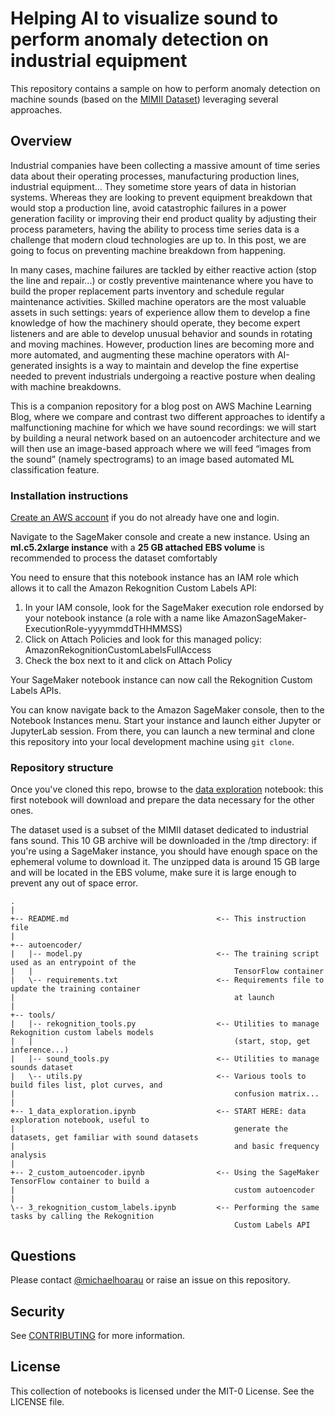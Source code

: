 # Helping AI to visualize sound to perform anomaly detection on industrial equipment

This repository contains a sample on how to perform anomaly detection on machine sounds (based on the [MIMII Dataset](https://zenodo.org/record/3384388)) leveraging several approaches.

## Overview
Industrial companies have been collecting a massive amount of time series data about their operating processes, manufacturing production lines, industrial equipment... They sometime store years of data in historian systems. Whereas they are looking to prevent equipment breakdown that would stop a production line, avoid catastrophic failures in a power generation facility or improving their end product quality by adjusting their process parameters, having the ability to process time series data is a challenge that modern cloud technologies are up to. In this post, we are going to focus on preventing machine breakdown from happening.

In many cases, machine failures are tackled by either reactive action (stop the line and repair...) or costly preventive maintenance where you have to build the proper replacement parts inventory and schedule regular maintenance activities. Skilled machine operators are the most valuable assets in such settings: years of experience allow them to develop a fine knowledge of how the machinery should operate, they become expert listeners and are able to develop unusual behavior and sounds in rotating and moving machines. However, production lines are becoming more and more automated, and augmenting these machine operators with AI-generated insights is a way to maintain and develop the fine expertise needed to prevent industrials undergoing a reactive posture when dealing with machine breakdowns.

This is a companion repository for a blog post on AWS Machine Learning Blog, where we compare and contrast two different approaches to identify a malfunctioning machine for which we have sound recordings: we will start by building a neural network based on an autoencoder architecture and we will then use an image-based approach where we will feed “images from the sound” (namely spectrograms) to an image based automated ML classification feature.

### Installation instructions
[Create an AWS account](https://portal.aws.amazon.com/gp/aws/developer/registration/index.html) if you do not already have one and login.

Navigate to the SageMaker console and create a new instance. Using an **ml.c5.2xlarge instance** with a **25 GB attached EBS volume** is recommended to process the dataset comfortably

You need to ensure that this notebook instance has an IAM role which allows it to call the Amazon Rekognition Custom Labels API:
1. In your IAM console, look for the SageMaker execution role endorsed by your notebook instance (a role with a name like AmazonSageMaker-ExecutionRole-yyyymmddTHHMMSS)
2. Click on Attach Policies and look for this managed policy: AmazonRekognitionCustomLabelsFullAccess
3. Check the box next to it and click on Attach Policy

Your SageMaker notebook instance can now call the Rekognition Custom Labels APIs.

You can know navigate back to the Amazon SageMaker console, then to the Notebook Instances menu. Start your instance and launch either Jupyter or JupyterLab session. From there, you can launch a new terminal and clone this repository into your local development machine using `git clone`.

### Repository structure
Once you've cloned this repo, browse to the [data exploration](1_data_exploration.ipynb) notebook: this first notebook will download and prepare the data necessary for the other ones.

The dataset used is a subset of the MIMII dataset dedicated to industrial fans sound. This 10 GB archive will be downloaded in the /tmp directory: if you're using a SageMaker instance, you should have enough space on the ephemeral volume to download it. The unzipped data is around 15 GB large and will be located in the EBS volume, make sure it is large enough to prevent any out of space error.

```
.
|
+-- README.md                                 <-- This instruction file
|
+-- autoencoder/
|   |-- model.py                              <-- The training script used as an entrypoint of the 
|   |                                             TensorFlow container
|   \-- requirements.txt                      <-- Requirements file to update the training container 
|                                                 at launch
|
+-- tools/
|   |-- rekognition_tools.py                  <-- Utilities to manage Rekognition custom labels models
|   |                                             (start, stop, get inference...)
|   |-- sound_tools.py                        <-- Utilities to manage sounds dataset
|   \-- utils.py                              <-- Various tools to build files list, plot curves, and 
|                                                 confusion matrix... 
|
+-- 1_data_exploration.ipynb                  <-- START HERE: data exploration notebook, useful to 
|                                                 generate the datasets, get familiar with sound datasets
|                                                 and basic frequency analysis
|
+-- 2_custom_autoencoder.ipynb                <-- Using the SageMaker TensorFlow container to build a 
|                                                 custom autoencoder
|
\-- 3_rekognition_custom_labels.ipynb         <-- Performing the same tasks by calling the Rekognition 
                                                  Custom Labels API
```

## Questions

Please contact [@michaelhoarau](https://twitter.com/michaelhoarau) or raise an issue on this repository.

## Security

See [CONTRIBUTING](CONTRIBUTING.md#security-issue-notifications) for more information.

## License
This collection of notebooks is licensed under the MIT-0 License. See the LICENSE file.
